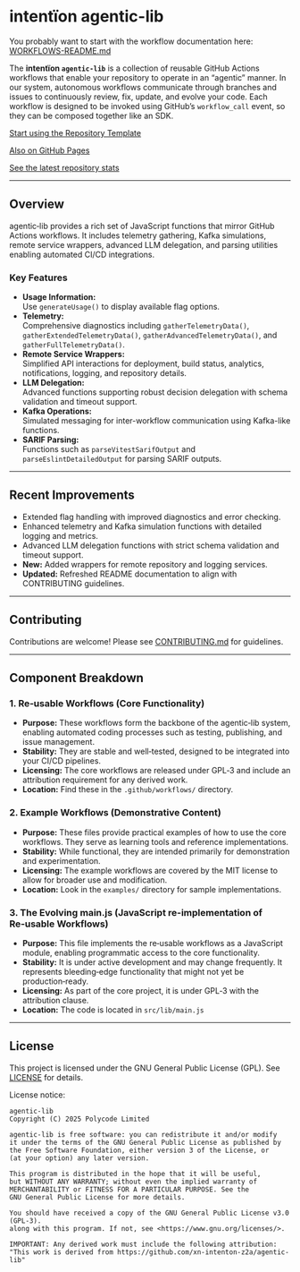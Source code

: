 # intentïon agentic-lib

You probably want to start with the workflow documentation here: [WORKFLOWS-README.md](https://github.com/xn-intenton-z2a/agentic-lib/blob/main/WORKFLOWS-README.md)

The **intentïon `agentic-lib`** is a collection of reusable GitHub Actions workflows that enable your
repository to operate in an “agentic” manner. In our system, autonomous workflows communicate through branches and
issues to continuously review, fix, update, and evolve your code. Each workflow is designed to be invoked using
GitHub’s `workflow_call` event, so they can be composed together like an SDK.

[Start using the Repository Template](https://github.com/xn-intenton-z2a/repository0)

[Also on GitHub Pages](https://xn-intenton-z2a.github.io/agentic-lib/index.html)

[See the latest repository stats](https://xn-intenton-z2a.github.io/agentic-lib/latest.html)

---

## Overview

agentic‑lib provides a rich set of JavaScript functions that mirror GitHub Actions workflows. It includes telemetry gathering, Kafka simulations, remote service wrappers, advanced LLM delegation, and parsing utilities enabling automated CI/CD integrations.

### Key Features

- **Usage Information:**  
  Use `generateUsage()` to display available flag options.
- **Telemetry:**  
  Comprehensive diagnostics including `gatherTelemetryData()`, `gatherExtendedTelemetryData()`, `gatherAdvancedTelemetryData()`, and `gatherFullTelemetryData()`.
- **Remote Service Wrappers:**  
  Simplified API interactions for deployment, build status, analytics, notifications, logging, and repository details.
- **LLM Delegation:**  
  Advanced functions supporting robust decision delegation with schema validation and timeout support.
- **Kafka Operations:**  
  Simulated messaging for inter-workflow communication using Kafka-like functions.
- **SARIF Parsing:**  
  Functions such as `parseVitestSarifOutput` and `parseEslintDetailedOutput` for parsing SARIF outputs.

---

## Recent Improvements

- Extended flag handling with improved diagnostics and error checking.
- Enhanced telemetry and Kafka simulation functions with detailed logging and metrics.
- Advanced LLM delegation functions with strict schema validation and timeout support.
- **New:** Added wrappers for remote repository and logging services.
- **Updated:** Refreshed README documentation to align with CONTRIBUTING guidelines.

---

## Contributing

Contributions are welcome! Please see [CONTRIBUTING.md](CONTRIBUTING.md) for guidelines.

---

## Component Breakdown

### 1. Re‑usable Workflows (Core Functionality)
- **Purpose:**
  These workflows form the backbone of the agentic‑lib system, enabling automated coding processes such as testing, publishing, and issue management.
- **Stability:**
  They are stable and well‑tested, designed to be integrated into your CI/CD pipelines.
- **Licensing:**
  The core workflows are released under GPL‑3 and include an attribution requirement for any derived work.
- **Location:**
  Find these in the `.github/workflows/` directory.

### 2. Example Workflows (Demonstrative Content)
- **Purpose:**
  These files provide practical examples of how to use the core workflows. They serve as learning tools and reference implementations.
- **Stability:**
  While functional, they are intended primarily for demonstration and experimentation.
- **Licensing:**
  The example workflows are covered by the MIT license to allow for broader use and modification.
- **Location:**
  Look in the `examples/` directory for sample implementations.

### 3. The Evolving main.js (JavaScript re-implementation of Re‑usable Workflows)
- **Purpose:**
  This file implements the re‑usable workflows as a JavaScript module, enabling programmatic access to the core functionality.
- **Stability:**
  It is under active development and may change frequently. It represents bleeding‑edge functionality that might not yet be production‑ready.
- **Licensing:**
  As part of the core project, it is under GPL‑3 with the attribution clause.
- **Location:**
  The code is located in `src/lib/main.js`

---

## License

This project is licensed under the GNU General Public License (GPL). See [LICENSE](LICENSE) for details.

License notice:
```
agentic-lib
Copyright (C) 2025 Polycode Limited

agentic-lib is free software: you can redistribute it and/or modify
it under the terms of the GNU General Public License as published by
the Free Software Foundation, either version 3 of the License, or
(at your option) any later version.

This program is distributed in the hope that it will be useful,
but WITHOUT ANY WARRANTY; without even the implied warranty of
MERCHANTABILITY or FITNESS FOR A PARTICULAR PURPOSE. See the
GNU General Public License for more details.

You should have received a copy of the GNU General Public License v3.0 (GPL‑3).
along with this program. If not, see <https://www.gnu.org/licenses/>.

IMPORTANT: Any derived work must include the following attribution:
"This work is derived from https://github.com/xn-intenton-z2a/agentic-lib"
```
